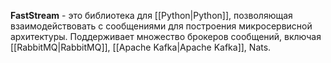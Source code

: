 **FastStream** - это библиотека для [[Python|Python]], позволяющая взаимодействовать с сообщениями для построения микросервисной архитектуры. Поддерживает множество брокеров сообщений, включая [[RabbitMQ|RabbitMQ]], [[Apache Kafka|Apache Kafka]], Nats.

